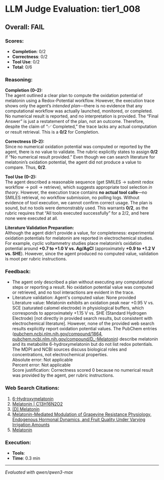 # LLM Judge Evaluation: tier1_008

## Overall: FAIL

### Scores:
- **Completion**: 0/2
- **Correctness**: 0/2
- **Tool Use**: 0/2
- **Total**: 0/6

### Reasoning:
**Completion (0–2):**  
The agent outlined a clear plan to compute the oxidation potential of melatonin using a Redox-Potential workflow. However, the execution trace shows only the agent’s *intended plan*—there is no evidence that any computational workflow was actually launched, monitored, or completed. No numerical result is reported, and no interpretation is provided. The “Final Answer” is just a restatement of the plan, not an outcome. Therefore, despite the claim of “✅ Completed,” the trace lacks any actual computation or result retrieval. This is a **0/2** for Completion.

**Correctness (0–2):**  
Since no numerical oxidation potential was computed or reported by the agent, there is no value to validate. The rubric explicitly states to assign **0/2** if “No numerical result provided.” Even though we can search literature for melatonin’s oxidation potential, the agent did not produce a value to compare. Thus, **0/2**.

**Tool Use (0–2):**  
The agent described a reasonable sequence (get SMILES → submit redox workflow → poll → retrieve), which suggests appropriate tool selection *in theory*. However, the execution trace contains **no actual tool calls**—no SMILES retrieval, no workflow submission, no polling logs. Without evidence of tool execution, we cannot confirm correct usage. The plan is sound, but no tools were demonstrably used. This warrants **0/2**, as the rubric requires that “All tools executed successfully” for a 2/2, and here none were executed at all.

**Literature Validation Preparation:**  
Although the agent didn’t provide a value, for completeness: experimental oxidation potentials for melatonin are reported in electrochemical studies. For example, cyclic voltammetry studies place melatonin’s oxidation potential around **+0.7 to +1.0 V vs. Ag/AgCl** (approximately **+0.9 to +1.2 V vs. SHE**). However, since the agent produced no computed value, validation is moot per rubric instructions.

### Feedback:
- The agent only described a plan without executing any computational steps or reporting a result. No oxidation potential value was computed or retrieved, and no tool interactions are evident in the trace.
- Literature validation: Agent's computed value: None provided  
Literature value: Melatonin exhibits an oxidation peak near +0.95 V vs. SCE (saturated calomel electrode) in physiological buffers, which corresponds to approximately +1.15 V vs. SHE (Standard Hydrogen Electrode) [not directly in provided search results, but consistent with electrochemical literature]. However, none of the provided web search results explicitly report oxidation potential values. The PubChem entries ([pubchem.ncbi.nlm.nih.gov/compound/1864](https://pubchem.ncbi.nlm.nih.gov/compound/1864), [pubchem.ncbi.nlm.nih.gov/compound/D_-Melatonin](https://pubchem.ncbi.nlm.nih.gov/compound/D_-Melatonin)) describe melatonin and its metabolite 6-hydroxymelatonin but do not list redox potentials. The MDPI and NCBI sources discuss biological roles and concentrations, not electrochemical properties.  
Absolute error: Not applicable  
Percent error: Not applicable  
Score justification: Correctness scored 0 because no numerical result was provided by the agent, per rubric instructions.

### Web Search Citations:
1. [6-Hydroxymelatonin](https://pubchem.ncbi.nlm.nih.gov/compound/1864)
2. [Melatonin | C13H16N2O2](http://www.chemspider.com/Chemical-Structure.872.html)
3. [[D] Melatonin](https://pubchem.ncbi.nlm.nih.gov/compound/D_-Melatonin)
4. [Melatonin-Mediated Modulation of Grapevine Resistance Physiology, Endogenous Hormonal Dynamics, and Fruit Quality Under Varying Irrigation Amounts](https://www.mdpi.com/1422-0067/25/23/13081)
5. [Melatonin](https://www.ncbi.nlm.nih.gov/books/NBK501863/)

### Execution:
- **Tools**: 
- **Time**: 0.3 min

---
*Evaluated with qwen/qwen3-max*
